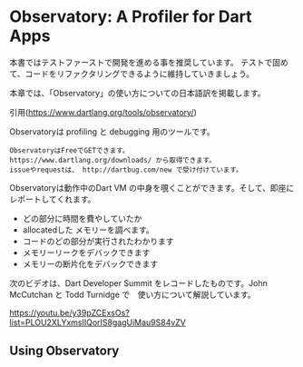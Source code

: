 # Observatory: A Profiler for Dart Apps

本書ではテストファーストで開発を進める事を推奨しています。
テストで固めて、コードをリファクタリングできるように維持していきましょう。

本章では、「Observatory」の使い方についての日本語訳を掲載します。


引用(https://www.dartlang.org/tools/observatory/)

Observatoryは profiling と debugging 用のツールです。

```
ObservatoryはFreeでGETできます。
https://www.dartlang.org/downloads/ から取得できます。
issueやrequestは、 http://dartbug.com/new で受け付けています。
```

Observatoryは動作中のDart VM の中身を覗くことができます。そして、即座にレポートしてくれます。

* どの部分に時間を費やしていたか
* allocatedした メモリーを調べます。
* コードのどの部分が実行されたわかります
* メモリーリークをデバックできます
* メモリーの断片化をデバックできます


次のビデオは、Dart Developer Summit をレコードしたものです。John McCutchan と Todd Turnidge で　使い方について解説しています。

https://youtu.be/y39pZCExsOs?list=PLOU2XLYxmsIIQorIS8gagUiMau9S84vZV


## Using Observatory